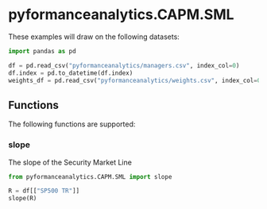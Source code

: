 # pyformanceanalytics.CAPM.SML

These examples will draw on the following datasets:

```python
import pandas as pd

df = pd.read_csv("pyformanceanalytics/managers.csv", index_col=0)
df.index = pd.to_datetime(df.index)
weights_df = pd.read_csv("pyformanceanalytics/weights.csv", index_col=0)
```

## Functions

The following functions are supported:

### slope

The slope of the Security Market Line

```python
from pyformanceanalytics.CAPM.SML import slope

R = df[["SP500 TR"]]
slope(R)
```

